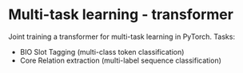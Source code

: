 # Multi-task learning - transformer

Joint training a transformer for multi-task learning in PyTorch.
Tasks:
- BIO Slot Tagging (multi-class token classification)
- Core Relation extraction (multi-label sequence classification)
